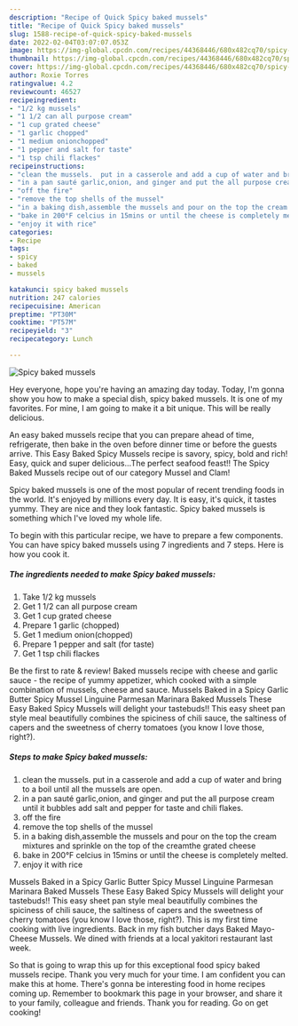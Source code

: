 ```yaml
---
description: "Recipe of Quick Spicy baked mussels"
title: "Recipe of Quick Spicy baked mussels"
slug: 1588-recipe-of-quick-spicy-baked-mussels
date: 2022-02-04T03:07:07.053Z
image: https://img-global.cpcdn.com/recipes/44368446/680x482cq70/spicy-baked-mussels-recipe-main-photo.jpg
thumbnail: https://img-global.cpcdn.com/recipes/44368446/680x482cq70/spicy-baked-mussels-recipe-main-photo.jpg
cover: https://img-global.cpcdn.com/recipes/44368446/680x482cq70/spicy-baked-mussels-recipe-main-photo.jpg
author: Roxie Torres
ratingvalue: 4.2
reviewcount: 46527
recipeingredient:
- "1/2 kg mussels"
- "1 1/2 can all purpose cream"
- "1 cup grated cheese"
- "1 garlic chopped"
- "1 medium onionchopped"
- "1 pepper and salt for taste"
- "1 tsp chili flackes"
recipeinstructions:
- "clean the mussels.  put in a casserole and add a cup of water and bring to a boil until all the mussels are open."
- "in a pan sauté garlic,onion, and ginger and put the all purpose cream until it bubbles add salt and pepper for taste and chili flakes."
- "off the fire"
- "remove the top shells of the mussel"
- "in a baking dish,assemble the mussels and pour on the top the cream mixtures and sprinkle on the top of the creamthe grated cheese"
- "bake in 200°F celcius in 15mins or until the cheese is completely melted."
- "enjoy it with rice"
categories:
- Recipe
tags:
- spicy
- baked
- mussels

katakunci: spicy baked mussels 
nutrition: 247 calories
recipecuisine: American
preptime: "PT30M"
cooktime: "PT57M"
recipeyield: "3"
recipecategory: Lunch

---
```



![Spicy baked mussels](https://img-global.cpcdn.com/recipes/44368446/680x482cq70/spicy-baked-mussels-recipe-main-photo.jpg)

Hey everyone, hope you're having an amazing day today. Today, I'm gonna show you how to make a special dish, spicy baked mussels. It is one of my favorites. For mine, I am going to make it a bit unique. This will be really delicious.

An easy baked mussels recipe that you can prepare ahead of time, refrigerate, then bake in the oven before dinner time or before the guests arrive. This Easy Baked Spicy Mussels recipe is savory, spicy, bold and rich! Easy, quick and super delicious…The perfect seafood feast!! The Spicy Baked Mussels recipe out of our category Mussel and Clam!

Spicy baked mussels is one of the most popular of recent trending foods in the world. It's enjoyed by millions every day. It is easy, it's quick, it tastes yummy. They are nice and they look fantastic. Spicy baked mussels is something which I've loved my whole life.


To begin with this particular recipe, we have to prepare a few components. You can have spicy baked mussels using 7 ingredients and 7 steps. Here is how you cook it.

<!--inarticleads1-->

##### The ingredients needed to make Spicy baked mussels:

1. Take 1/2 kg mussels
1. Get 1 1/2 can all purpose cream
1. Get 1 cup grated cheese
1. Prepare 1 garlic (chopped)
1. Get 1 medium onion(chopped)
1. Prepare 1 pepper and salt (for taste)
1. Get 1 tsp chili flackes


Be the first to rate &amp; review! Baked mussels recipe with cheese and garlic sauce - the recipe of yummy appetizer, which cooked with a simple combination of mussels, cheese and sauce. Mussels Baked in a Spicy Garlic Butter Spicy Mussel Linguine Parmesan Marinara Baked Mussels These Easy Baked Spicy Mussels will delight your tastebuds!! This easy sheet pan style meal beautifully combines the spiciness of chili sauce, the saltiness of capers and the sweetness of cherry tomatoes (you know I love those, right?). 

<!--inarticleads2-->

##### Steps to make Spicy baked mussels:

1. clean the mussels.  put in a casserole and add a cup of water and bring to a boil until all the mussels are open.
1. in a pan sauté garlic,onion, and ginger and put the all purpose cream until it bubbles add salt and pepper for taste and chili flakes.
1. off the fire
1. remove the top shells of the mussel
1. in a baking dish,assemble the mussels and pour on the top the cream mixtures and sprinkle on the top of the creamthe grated cheese
1. bake in 200°F celcius in 15mins or until the cheese is completely melted.
1. enjoy it with rice


Mussels Baked in a Spicy Garlic Butter Spicy Mussel Linguine Parmesan Marinara Baked Mussels These Easy Baked Spicy Mussels will delight your tastebuds!! This easy sheet pan style meal beautifully combines the spiciness of chili sauce, the saltiness of capers and the sweetness of cherry tomatoes (you know I love those, right?). This is my first time cooking with live ingredients. Back in my fish butcher days Baked Mayo-Cheese Mussels. We dined with friends at a local yakitori restaurant last week. 

So that is going to wrap this up for this exceptional food spicy baked mussels recipe. Thank you very much for your time. I am confident you can make this at home. There's gonna be interesting food in home recipes coming up. Remember to bookmark this page in your browser, and share it to your family, colleague and friends. Thank you for reading. Go on get cooking!
